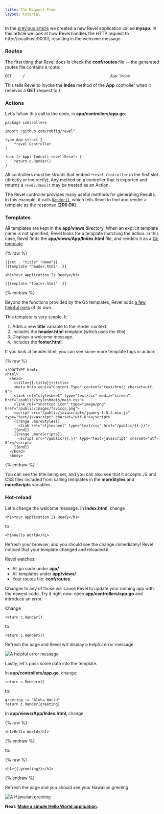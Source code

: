 ```yaml
---
title: The Request Flow
layout: tutorial
---
```


In the [previous article](createapp.html) we created a new Revel application
called **myapp**. In this article we look at how Revel handles the HTTP request
to http://localhost:9000/, resulting in the welcome message.

### Routes

The first thing that Revel does is check the **conf/routes** file -- the
generated routes file contains a route:

	GET     /                                       App.Index

This tells Revel to invoke the **Index** method of the **App**
controller when it receives a **GET** request to **/**.

### Actions

Let's follow this call to the code, in **app/controllers/app.go**:

	package controllers

	import "github.com/robfig/revel"

	type App struct {
		*revel.Controller
	}

	func (c App) Index() revel.Result {
		return c.Render()
	}

All controllers must be structs that embed `*revel.Controller`
in the first slot (directly or indirectly). Any method on a controller that is
exported and returns a `revel.Result` may be treated as an Action.

The Revel controller provides many useful methods for generating Results. In
this example, it calls [`Render()`](../docs/godoc/mvc.html#Controller.Render),
which tells Revel to find and render a template as the response (**200 OK**).

### Templates

All templates are kept in the **app/views** directory. When an explicit
template name is not specified, Revel looks for a template matching the action.
In this case, Revel finds the **app/views/App/Index.html** file, and
renders it as a [Go template](http://www.golang.org/pkg/html/template).

{% raw %}

	{{set . "title" "Home"}}
	{{template "header.html" .}}

	<h1>Your Application Is Ready</h1>

	{{template "footer.html" .}}

{% endraw %}

Beyond the functions provided by the Go templates, Revel adds
[a few helpful ones](../manual/templates.html) of its own.

This template is very simple.  It:

1. Adds a new **title** variable to the render context.
2. Includes the **header.html** template (which uses the title).
3. Displays a welcome message.
4. Includes the **footer.html**.

If you look at header.html, you can see some more template tags in action:

{% raw %}

	<!DOCTYPE html>
	<html>
	  <head>
	    <title>{{.title}}</title>
	    <meta http-equiv="Content-Type" content="text/html; charset=utf-8">
	    <link rel="stylesheet" type="text/css" media="screen" href="/public/stylesheets/main.css">
	    <link rel="shortcut icon" type="image/png" href="/public/images/favicon.png">
	    <script src="/public/javascripts/jquery-1.5.2.min.js" type="text/javascript" charset="utf-8"></script>
	    {{range .moreStyles}}
	      <link rel="stylesheet" type="text/css" href="/public/{{.}}">
	    {{end}}
	    {{range .moreScripts}}
	      <script src="/public/{{.}}" type="text/javascript" charset="utf-8"></script>
	    {{end}}
	  </head>
	  <body>

{% endraw %}

You can see the title being set, and you can also see that it accepts JS and CSS
files included from calling templates in the **moreStyles** and **moreScripts**
variables.

### Hot-reload

Let's change the welcome message.  In **Index.html**, change

	<h1>Your Application Is Ready</h1>

to

	<h1>Hello World</h1>

Refresh your browser, and you should see the change immediately!  Revel noticed
that your template changed and reloaded it.

Revel watches:

* All go code under **app/**
* All templates under **app/views/**
* Your routes file: **conf/routes**

Changes to any of those will cause Revel to update your running app with the
newest code.  Try it right now: open **app/controllers/app.go** and introduce
an error.

Change

	return c.Render()

to

	return c.Renderx()

Refresh the page and Revel will display a helpful error message:

![A helpful error message](../img/helpfulerror.png)

Lastly, let's pass some data into the template.

In **app/controllers/app.go**, change:

	return c.Renderx()

to:

	greeting := "Aloha World"
	return c.Render(greeting)

In **app/views/App/Index.html**, change:

{% raw %}

	<h1>Hello World</h1>

{% endraw %}

to:

{% raw %}

	<h1>{{.greeting}}</h1>

{% endraw %}

Refresh the page and you should see your Hawaiian greeting.

![A Hawaiian greeting](../img/AlohaWorld.png)

**Next: [Make a simple Hello World application](firstapp.html).**
